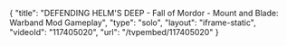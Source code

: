 {
    "title": "DEFENDING HELM'S DEEP - Fall of Mordor - Mount and Blade: Warband Mod Gameplay",
    "type": "solo",
    "layout": "iframe-static",
    "videoId": "117405020",
    "url": "\/tvpembed\/117405020"
}